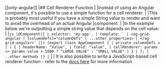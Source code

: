 [[only-angular]]
|## Cell Renderer Function
|
|Instead of using an Angular component, it's possible to use a simple function for a cell renderer.
|
|This is probably most useful if you have a simple String value to render and want to avoid the overhead of an actual Angular
|component.
|
|In the example below we're outputting a simple string value that depends on the cell value:
|
|`` js |@Component({ | selector: 'my-app', | template: ` | <ag-grid-angular | [columnDefs]="columnDefs" | ...other properties> | </ag-grid-angular>` |}) |export class AppComponent { | private columnDefs = [ | { | headerName: "Value", | field: "value", | cellRenderer: params => params.value > 1000 ? "LARGE VALUE" : "SMALL VALUE" | } | ]; | ..other methods |} | ``
|
| It is also possible to write a JavaScript-based cell renderer function - refer to the [docs here](../../javascript-data-grid/component-cell-renderer/#cell-renderer-function) for more information
